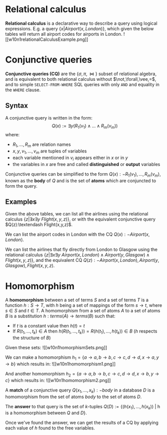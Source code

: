 # Relational calculus
**Relational calculus** is a declarative way to describe a query using logical expressions. E.g. a query $\{x|Airport(x,London)\}$, which given the below tables will return all airport codes for airports in London.
![[w10n1relationalCalculusExample.png]]
# Conjunctive queries
**Conjunctive queries (CQ)** are the $\{\sigma,\pi,\bowtie\}$ subset of relational algebra, and is equivalent to both relational calculus without $\not,\forall,\vee,=$, and to simple `SELECT-FROM-WHERE` SQL queries with only `AND` and equality in the `WHERE` clause.
## Syntax
A conjunctive query is written in the form:
$$
Q(x):=\exists y(R_1(v_1)\wedge\dots\wedge R_m(v_m))
$$
where:
- $R_1,\dots,R_m$ are relation names
- $x,y,v_1,\dots,v_m$ are tuples of variables
- each variable mentioned in $v_i$ appears either in $x$ or in $y$
- the variables in $x$ are free and called **distinguished** or **output** variables

Conjunctive queries can be simplified to the form $Q(x):-R_1(v_1),\dots,R_m(v_m)$, known as the **body** of $Q$ and is the set of **atoms** which are conjuncted to form the query.
## Examples
Given the above tables, we can list all the airlines using the relational calculus $\{z|\exists x\exists y\ Flight(x,y,z)\}$, or with the equivalent conjunctive query $Q(z):\textendash Flight(x,y,z)$.

We can list the airport codes in London with the CQ $Q(x):-Airport(x,London)$.

We can list the airlines that fly directly from London to Glasgow using the relational calculus $\{z|\exists x\exists y\ Airport(x,London)\wedge Airport(y,Glasgow)\wedge Flight(x,y,z)\}$, and the equivalent CQ $Q(z):-Airport(x,London),Airport(y,Glasgow),Flight(x,y,z)$.
# Homomorphism
A **homomorphism** between a set of terms $S$ and a set of terms $T$ is a function $h:S\rightarrow T$, with $h$ being a set of mappings of the form $s\rightarrow t$, where $s\in S$ and $t\in T$.
A homomorphism from a set of atoms $A$ to a set of atoms $B$ is a substitution $h: terms(A)\rightarrow terms(B)$ such that:
- If $t$ is a constant value then $h(t)=t$
- If $R(t_1,\dots,t_k)\in A$ then $h(R(t_1,\dots,t_k))=R(h(t_1),\dots,h(t_k))\in B$ ($h$ respects the structure of $B$)

Given these sets:
![[w10n1homorphismSets.png]]

We can make a homomorphism $h_1=\{a\rightarrow a,b\rightarrow b,c\rightarrow c,d\rightarrow d,x\rightarrow a, y\rightarrow b\}$ which results in:
![[w10n1homomorphism1.png]]

And another homomorphism $h_2=\{a\rightarrow a,b\rightarrow b,c\rightarrow c,d\rightarrow d,x\rightarrow b, y\rightarrow c\}$ which results in:
![[w10n1homomorphism2.png]]

A **match** of a conjunctive query $Q(x_1,\dots,x_k):-body$ in a database $D$ is a homomorphism from the set of atoms $body$ to the set of atoms $D$.

The **answer** to that query is the set of $k$-tuples $Q(D):=\{(h(x_1),\dots,h(x_k))\ |\text{ h is a homomorphism between }Q\text{ and }D\}$.

Once we've found the answer, we can get the results of a CQ by applying each value of $h$ found to the free variables.